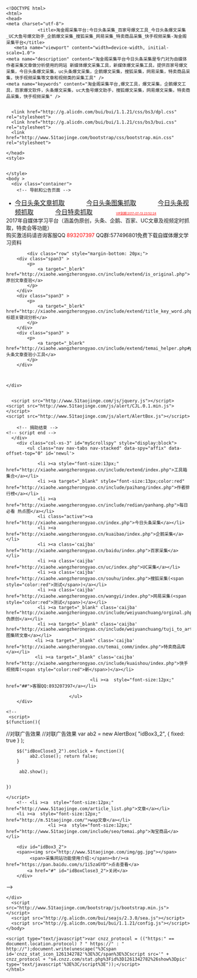 
      
    <!DOCTYPE html>
    <html>
    <head>
    <meta charset="utf-8">
                <title>淘金阁采集平台:今日头条采集_百家号爆文工具_今日头条爆文采集_UC大鱼号爆文助手_企鹅爆文采集_搜狐采集_网易采集_特卖商品采集_快手视频采集-淘金阁采集平台</title>
       <meta name="viewport" content="width=device-width, initial-scale=1.0">
    <meta name="description" content="淘金阁采集平台今日头条采集是专门对为自媒体作者采集文章做分析使用的网站 新媒体爆文采集工具，新媒体爆文采集工具，提供百家号爆文采集，今日头条爆文采集，uc头条爆文采集，企鹅爆文采集，搜狐采集，网易采集，特卖商品采集，快手视频采集等文章和视频类的采集工具" />
    <meta name="keywords" content="淘金阁采集平台,爆文工具，爆文采集，企鹅爆文工具，百家爆文软件，头条爆文采集，uc大鱼号爆文助手，搜狐爆文采集，网易爆文采集，特卖商品采集，快手视频采集" />
      

      <link href="http://g.alicdn.com/bui/bui/1.1.21/css/bs3/dpl.css" rel="stylesheet">
      <link href="http://g.alicdn.com/bui/bui/1.1.21/css/bs3/bui.css" rel="stylesheet">
      <link href="http://www.51taojinge.com/bootstrap/css/bootstrap.min.css" rel="stylesheet"> 

    </head>
    <style>
     

    </style>
    <body >
      <div class="container">
        <!-- 导航和公告页面 -->
<link rel="shortcut icon" href="http://www.51taojinge.com/favicon.ico">
<ul class="breadcrumb">
<!-- 头条 -->
               <li>
                <a style='font-size:17px;' href="http://xiaohe.wangzherongyao.cn/index.php">今日头条文章抓取</a> <a style="margin-left:55px;font-size:17px;" href="http://xiaohe.wangzherongyao.cn/gallery.php">今日头条图集抓取</a> 
                <a style="margin-left:55px;font-size:17px;" href="http://xiaohe.wangzherongyao.cn/video.php">今日头条视频抓取</a>
                <a style="margin-left:55px;font-size:17px;" href="http://xiaohe.wangzherongyao.cn/temai.php">今日特卖抓取</a>
				                    			<a target="_blank" href="http://xiaohe.wangzherongyao.cn/user/user_login.php" style="margin-left:60px;font-size:8px;color:red;">VIP到期:2017-07-13 23:52:24</a>
		                          </li>


<!-- 快报 -->
<!-- UC -->
    
</ul>
    <div style="margin-top:-13px" class="alert alert-success">2017年自媒体学习平台（涵盖伪原创，头条、企鹅、百家、UC文章及视频定时抓取，特卖会等功能）  <br/>购买激活码请咨询客服QQ    <span style="color:red;">893207397</span>  QQ群:577496801免费下载自媒体爆文学习资料</div>

		    <div class="row" style="margin-bottom: 20px;">
        <div class="span3" >
            <p>
                <a target="_blerk" href="http://xiaohe.wangzherongyao.cn/include/extend/is_original.php">原创文章查验</a>
            </p>
        </div>
		<div class="span3" >
            <p>
                <a target="_blerk" href="http://xiaohe.wangzherongyao.cn/include/extend/title_key_word.php">标题关键词分析</a>
            </p>
        </div>
		<div class="span3" >
            <p>
                <a target="_blerk" href="http://xiaohe.wangzherongyao.cn/include/extend/temai_helper.php#p=1">头条文章查验小工具</a>
            </p>
        </div>
       
        
        
    </div>


      <script src="http://www.51taojinge.com/js/jquery.js"></script>
    <script src="http://www.51taojinge.com/js/alert/CJL.0.1.min.js"></script>
    <script src="http://www.51taojinge.com/js/alert/AlertBox.js"></script>

  <!--     
   捐助开始 
     <div class='row' >
    <div style="margin-top:5px" class="alert alert-info">觉得我们程序能为你带来便利的话，不妨打赏下，支持我们能续费服务器 （程序免费,不强求捐款）</span> <span style="float:right">最后一个可自由捐款</span></div>
      <ul class="thumbnails">
        <li class="span4">
          <a href="#" class="thumbnail">
            <img src="../img/weixin5.png" alt="">
          </a>
          </li>
         <li class="span4">
          <a href="#" class="thumbnail">
            <img src="../img/weixin10.png" alt="">
          </a>
        </li>
         <li class="span4">
          <a href="#" class="thumbnail">
            <img src="../img/weixin.png" alt="">
          </a>
        </li>
        
      </ul>
  
  </div>  -->
        <!-- 捐助结束 --> 
    <!-- script end -->
      </div>
        <div class="col-xs-3" id="myScrollspy" style="display:block">
            <ul class="nav nav-tabs nav-stacked" data-spy="affix" data-offset-top="0" id='newul'>
              
                <li ><a style="font-size:13px;" href="http://xiaohe.wangzherongyao.cn/include/extend/index.php">工具箱集合</a></li>
				<li ><a target="_blank" style="font-size:13px;color:red" href="http://xiaohe.wangzherongyao.cn/include/paihang/index.php">作者排行榜</a></li>
                <li ><a href="http://xiaohe.wangzherongyao.cn/include/redian/panhang.php">每日必看 热点图</a></li>
                <li class="active"><a href="http://xiaohe.wangzherongyao.cn/index.php">今日头条采集</a></li>
                <li ><a href="http://xiaohe.wangzherongyao.cn/kuaibao/index.php">企鹅采集</a></li>
                <li ><a class='caijba' href="http://xiaohe.wangzherongyao.cn/baidu/index.php">百家采集</a></li>
                <li ><a class='caijba' href="http://xiaohe.wangzherongyao.cn/uc/index.php">UC采集</a></li>
                <li ><a class='caijba' href="http://xiaohe.wangzherongyao.cn/souhu/index.php">搜狐采集(<span style="color:red">测试</span>)</a></li>
				<li ><a class='caijba' href="http://xiaohe.wangzherongyao.cn/wangyi/index.php">网易采集(<span style="color:red">测试</span>)</a></li>
                <li ><a target="_blank" class='caijba' href="http://xiaohe.wangzherongyao.cn/include/weiyuanchuang/orginal.php">伪原创</a></li>
                <li ><a target="_blank" class='caijba' href="http://xiaohe.wangzherongyao.cn/include/weiyuanchuang/tuji_to_article.php">图集转文章</a></li>
               <li ><a target="_blank" class='caijba' href="http://xiaohe.wangzherongyao.cn/temai_comm/index.php">特卖商品库</a></li>
               <li ><a target="_blank" class='caijba' href="http://xiaohe.wangzherongyao.cn/include/kuaishou/index.php">快手视频库(<span style="color:red">新</span>)</a></li>

                                    <li ><a  style="font-size:12px;" href="##">客服QQ:893207397</a></li>
               
                            </ul>
        </div>
<style>
  
  ul.nav-tabs{
        width: 140px;
        margin-top: 20px;
        border-radius: 4px;
        border: 1px solid #ddd;
        box-shadow: 0 1px 4px rgba(0, 0, 0, 0.067);
    }
    ul.nav-tabs li{
        margin: 0;
        border-top: 1px solid #ddd;
    }
    ul.nav-tabs li:first-child{
        border-top: none;
    }
    ul.nav-tabs li a{
        margin: 0;
        padding: 8px 16px;
        border-radius: 0;
    }
    ul.nav-tabs li.active a, ul.nav-tabs li.active a:hover{
        color: #fff;
        background: #0088cc;
        border: 1px solid #0088cc;
    }
    ul.nav-tabs li:first-child a{
        border-radius: 4px 4px 0 0;
    }
    ul.nav-tabs li:last-child a{
        border-radius: 0 0 4px 4px;
    }
    ul.nav-tabs.affix{
        top: 30px; /* Set the top position of pinned element */
    }
  #idBox3_1, #idBox3_2{ width:120px; height:240px; top:30px; border:1px solid #999; display:none;}
  #idBoxClose3_2{ position:absolute; bottom:-1.5em; right:0; font-size:12px;color:#00F;}
  #idBoxClose3_2:hover{color:#00F;}
  #idBox3_1{ left:0;}
  #idBox3_2{ right:0;}
    </style>
   

    <!--
     <script>
    $(function(){

//对联广告效果
        //对联广告效果
        var  ab2 = new AlertBox( "idBox3_2", { fixed: true } );

        $$("idBoxClose3_2").onclick = function(){
             ab2.close(); return false;
        }

         ab2.show();


    })

    </script>
        <!-- <li ><a  style="font-size:12px;" href="http://www.51taojinge.com/article_list.php">文章</a></li>
        <li ><a  style="font-size:12px;" href="http://m.51taojinge.com/">wap文章</a></li> 
                    <li ><a  style="font-size:12px;" href="http://www.51taojinge.com/include/seo/temai.php">淘宝商品</a></li>   
        
        <div id="idBox3_2">
        <span><img src="http://www.51taojinge.com/img/gg.jpg"></span>
             <span>采集网站功能使用介绍:</span><br/><a href="https://pan.baidu.com/s/1i5zaGYD">点击查看</a>
            <a href="#" id="idBoxClose3_2">关闭</a> 
        </div>
               
-->
    
    
         
    </div>
      <script src="http://www.51taojinge.com/bootstrap/js/bootstrap.min.js"></script>
      <script src="http://g.alicdn.com/bui/seajs/2.3.0/sea.js"></script>
      <script src="http://g.alicdn.com/bui/bui/1.1.21/config.js"></script>
    </body>

    <script type="text/javascript">var cnzz_protocol = (("https:" == document.location.protocol) ? " https://" : " http://");document.write(unescape("%3Cspan id='cnzz_stat_icon_1261342782'%3E%3C/span%3E%3Cscript src='" + cnzz_protocol + "s4.cnzz.com/stat.php%3Fid%3D1261342782%26show%3Dpic' type='text/javascript'%3E%3C/script%3E"));</script>
    </html>       
